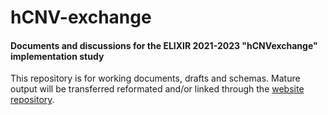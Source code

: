 # hCNV-exchange
#### Documents and discussions for the ELIXIR 2021-2023 "hCNVexchange" implementation study

This repository is for working documents, drafts and schemas. Mature output will be transferred reformated and/or linked through the [website repository](https://github.com/hcnv/hcnv.github.io).
